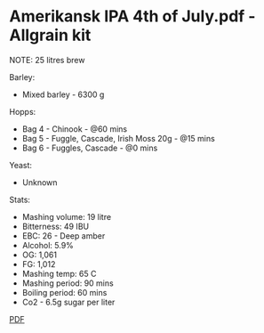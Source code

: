 # Amerikansk IPA 4th of July.pdf - Allgrain kit

NOTE: 25 litres brew

Barley:
  - Mixed barley - 6300 g

Hopps:
  - Bag 4 - Chinook - @60 mins
  - Bag 5 - Fuggle, Cascade, Irish Moss 20g - @15 mins
  - Bag 6 - Fuggles, Cascade - @0 mins

Yeast:
  - Unknown

Stats:
 - Mashing volume: 19 litre
 - Bitterness: 49 IBU
 - EBC: 26 - Deep amber
 - Alcohol: 5.9%
 - OG: 1,061
 - FG: 1,012
 - Mashing temp: 65 C
 - Mashing period: 90 mins
 - Boiling period: 60 mins
 - Co2 - 6.5g sugar per liter

[PDF](Amerikansk_IPA_4th_of_July.pdf)

